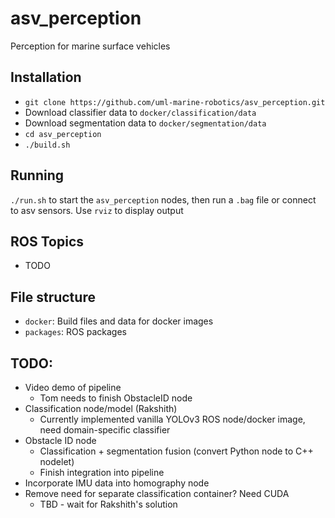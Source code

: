 # asv_perception
Perception for marine surface vehicles

## Installation
*  `git clone https://github.com/uml-marine-robotics/asv_perception.git`
*  Download classifier data to `docker/classification/data`
*  Download segmentation data to `docker/segmentation/data`
*  `cd asv_perception`
*  `./build.sh`

## Running
`./run.sh` to start the `asv_perception` nodes, then run a `.bag` file or connect to asv sensors.  Use `rviz` to display output

## ROS Topics
* TODO

## File structure
*  `docker`:  Build files and data for docker images
*  `packages`:  ROS packages

## TODO:
*  Video demo of pipeline
    *  Tom needs to finish ObstacleID node
*  Classification node/model (Rakshith)
    *  Currently implemented vanilla YOLOv3 ROS node/docker image, need domain-specific classifier
*  Obstacle ID node
    *  Classification + segmentation fusion (convert Python node to C++ nodelet)
    *  Finish integration into pipeline
*  Incorporate IMU data into homography node
*  Remove need for separate classification container?  Need CUDA
    *  TBD - wait for Rakshith's solution
